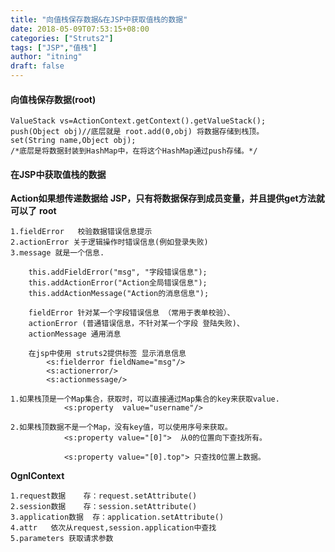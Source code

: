 ```yaml
---
title: "向值栈保存数据&在JSP中获取值栈的数据"
date: 2018-05-09T07:53:15+08:00
categories: ["Struts2"]
tags: ["JSP","值栈"]
author: "itning"
draft: false
---
```


#### 向值栈保存数据(root)
```
ValueStack vs=ActionContext.getContext().getValueStack();
push(Object obj)//底层就是 root.add(0,obj) 将数据存储到栈顶。
set(String name,Object obj);
/*底层是将数据封装到HashMap中，在将这个HashMap通过push存储。*/
```
#### 在JSP中获取值栈的数据
**Action如果想传递数据给 JSP，只有将数据保存到成员变量，并且提供get方法就可以了**
**root**

	1.fieldError   校验数据错误信息提示
	2.actionError 关于逻辑操作时错误信息(例如登录失败)
	3.message 就是一个信息.

		this.addFieldError("msg", "字段错误信息");
		this.addActionError("Action全局错误信息");
		this.addActionMessage("Action的消息信息");

		fieldError 针对某一个字段错误信息 （常用于表单校验）、
		actionError (普通错误信息，不针对某一个字段 登陆失败)、
		actionMessage 通用消息

		在jsp中使用 struts2提供标签 显示消息信息
			<s:fielderror fieldName="msg"/>
			<s:actionerror/>
			<s:actionmessage/>
```
1.如果栈顶是一个Map集合，获取时，可以直接通过Map集合的key来获取value.
			<s:property  value="username"/>

2.如果栈顶数据不是一个Map，没有key值，可以使用序号来获取。
			<s:property value="[0]">  从0的位置向下查找所有。

			<s:property value="[0].top"> 只查找0位置上数据。
```
**OgnlContext**

```
1.request数据    存：request.setAttribute()
2.session数据    存：session.setAttribute()
3.application数据  存：application.setAttribute()
4.attr   依次从request,session.application中查找
5.parameters 获取请求参数
```
